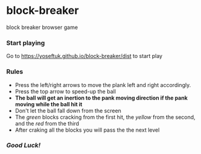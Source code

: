 # block-breaker
block breaker browser game

### Start playing
Go to https://yoseftuk.github.io/block-breaker/dist to start play

### Rules
 * Press the left/right arrows to move the plank left and right accordingly.
 * Press the top arrow to speed-up the ball
 * **The ball will get an inertion to the pank moving direction if the pank moving while the ball hit it**
 * Don't let the ball fall down from the screen
 * The *green* blocks cracking from the first hit, the *yellow* from the second, and the *red* from the third
 * After craking all the blocks you will pass the the next level

### *Good Luck!*
